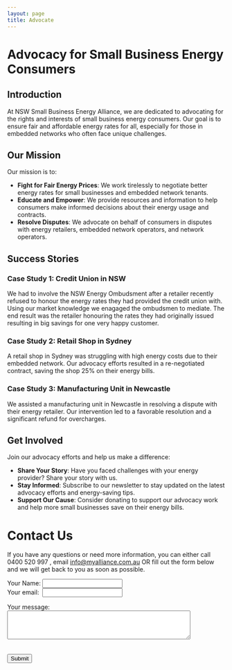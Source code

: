 ```yaml
---
layout: page
title: Advocate
---
```


# Advocacy for Small Business Energy Consumers

## Introduction
At NSW Small Business Energy Alliance, we are dedicated to advocating for the rights and interests of small business energy consumers. Our goal is to ensure fair and affordable energy rates for all, especially for those in embedded networks who often face unique challenges.

## Our Mission
Our mission is to:
- **Fight for Fair Energy Prices**: We work tirelessly to negotiate better energy rates for small businesses and embedded network tenants.
- **Educate and Empower**: We provide resources and information to help consumers make informed decisions about their energy usage and contracts.
- **Resolve Disputes**: We advocate on behalf of consumers in disputes with energy retailers, embedded network operators, and network operators.

## Success Stories
### Case Study 1: Credit Union in NSW  
We had to involve the NSW Energy Ombudsment after a retailer recently refused to honour the energy rates they had provided the credit union with.  
Using our market knowledge we enagaged the ombudsmen to mediate. The end result was the retailer honouring the rates they had originally issued resulting in big savings for one very happy customer.

### Case Study 2: Retail Shop in Sydney
A retail shop in Sydney was struggling with high energy costs due to their embedded network. Our advocacy efforts resulted in a re-negotiated contract, saving the shop 25% on their energy bills.

### Case Study 3: Manufacturing Unit in Newcastle
We assisted a manufacturing unit in Newcastle in resolving a dispute with their energy retailer. Our intervention led to a favorable resolution and a significant refund for overcharges.

## Get Involved
Join our advocacy efforts and help us make a difference:
- **Share Your Story**: Have you faced challenges with your energy provider? Share your story with us.
- **Stay Informed**: Subscribe to our newsletter to stay updated on the latest advocacy efforts and energy-saving tips.
- **Support Our Cause**: Consider donating to support our advocacy work and help more small businesses save on their energy bills.

# Contact Us

If you have any questions or need more information, you can either call 0400 520 997 , email info@myalliance.com.au OR fill out the form below and we will get back to you as soon as possible.


<form
  action="https://formspree.io/f/manqzvwz"
  method="POST"
  enctype="multipart/form-data"
>
<label>
    Your Name:
    <input type="text" name="Name">
</label>  
<br>  

<label>
    Your  email:&nbsp; 
    <input type="email" name="email">
</label>  

<br>  

<label for="message">Your message:</label>
<br>
        <textarea name="message" id="message" rows="4" cols="50"></textarea>  
<br>  
 <button type="submit">Submit</button>  
 


